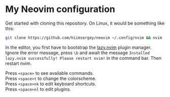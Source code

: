 # My Neovim configuration
Get started with cloning this repository. On Linux, it would be something like this:

```bash
git clone https://github.com/hiimsergey/neovim ~/.config/nvim && nvim
```

In the editor, you first have to bootstrap the [lazy.nvim](https://github.com/folke/lazy.nvim) plugin manager. Ignore the error message, press `\b` and await the message `Installed lazy.nvim successfully! Please restart nvim!` in the command bar. Then restart nvim.

Press `<space>` to see available commands.<br>
Press `<space>t` to change the colorscheme.<br>
Press `<space>nk` to edit keyboard shortcuts.<br>
Press `<space>nl` to edit plugins.
